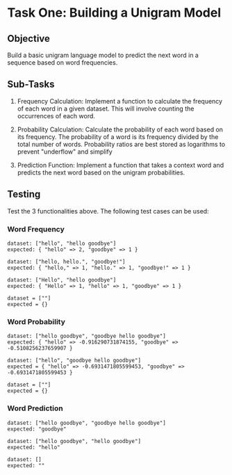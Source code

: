 # Task One: Building a Unigram Model

## Objective
Build a basic unigram language model to predict the next word in a sequence based on word frequencies.

## Sub-Tasks

1) Frequency Calculation: Implement a function to calculate the frequency of each word in a given dataset.
This will involve counting the occurrences of each word.

2) Probability Calculation: Calculate the probability of each word based on its frequency.
The probability of a word is its frequency divided by the total number of words. Probability
ratios are best stored as logarithms to prevent "underflow" and simplify

3) Prediction Function: Implement a function that takes a context word and predicts
the next word based on the unigram probabilities.

## Testing
Test the 3 functionalities above. The following test cases can be used:

### Word Frequency
    dataset: ["hello", "hello goodbye"]
    expected: { "hello" => 2, "goodbye" => 1 }

    dataset: ["hello, hello.", "goodbye!"]
    expected: { "hello," => 1, "hello." => 1, "goodbye!" => 1 }

    dataset: ["Hello", "hello goodbye"]
    expected: { "Hello" => 1, "hello" => 1, "goodbye" => 1 }

    dataset = [""]
    expected = {}

### Word Probability
    dataset: ["hello goodbye", "goodbye hello goodbye"]
    expected: { "hello" => -0.916290731874155, "goodbye" => -0.5108256237659907 }

    dataset: ["hello", "goodbye hello goodbye"]
    expected = { "hello" => -0.6931471805599453, "goodbye" => -0.6931471805599453 }

    dataset = [""]
    expected = {}

### Word Prediction
    dataset: ["hello goodbye", "goodbye hello goodbye"]
    expected: "goodbye"

    dataset: ["hello goodbye", "hello goodbye"]
    expected: "hello"

    dataset: []
    expected: ""
